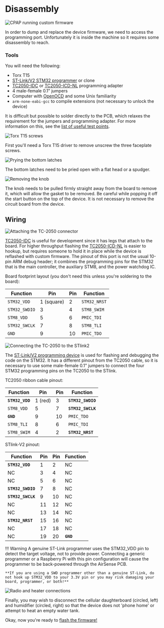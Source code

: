 # Disassembly

![CPAP running custom firmware](images/airsense-hacked.jpg)


In order to dump and replace the device firmware, we need to access the programming port. Unfortunately it is inside the machine so it requires some disassembly to reach.

### Tools

You will need the following:

* Torx T15
* [ST-Link/V2 STM32 programmer](https://www.digikey.com/product-detail/en/stmicroelectronics/ST-LINK-V2/497-10484-ND/2214535) or clone
* [TC2050-IDC](https://www.digikey.com/product-detail/en/TC2050-IDC/TC2050-IDC-ND/2605366) or [TC2050-ICD-NL](https://www.digikey.com/product-detail/en/tag-connect-llc/TC2050-IDC-NL/TC2050-IDC-NL-ND/2605367) programming adapter
* 4 male-female 0.1" jumpers
* Computer with [OpenOCD](http://openocd.org/) and some Unix familiarity
* `arm-none-eabi-gcc` to compile extensions (not necessary to unlock the device)

It is difficult but possible to solder directly to the PCB, which relaxes the requirement for the jumpers and programming adapter. For more information on this, see the [list of useful test points](info/testpoints.md).


![Torx T15 screws](images/airsense-screws.jpg)

First you'll need a Torx T15 driver to remove unscrew the three faceplate screws.

<!-- ![Removing the side cover](images/airsense-sidecover.jpg) -->

![Prying the bottom latches](images/airsense-bottom.jpg)

The bottom latches need to be pried open with a flat head or a spudger.

![Removing the knob](images/airsense-knob.jpg)

The knob needs to be pulled firmly straight away from the board to remove it, which will allow
the gasket to be removed.  Be careful while popping it off the start button on the top of the device.
It is not necessary to remove the circuit board from the device.

## Wiring

![Attaching the TC-2050 connector](images/airsense-tc2050.jpg)

[TC2050-IDC](https://www.digikey.com/product-detail/en/TC2050-IDC/TC2050-IDC-ND/2605366)
is useful for development since it has legs
that attach to the board.  For higher throughput flashing the
[TC2050-ICD-NL](https://www.digikey.com/product-detail/en/tag-connect-llc/TC2050-IDC-NL/TC2050-IDC-NL-ND/2605367)
is easier to hookup, but requires someone to hold it in place while the
device is reflashed with custom firmware.  The pinout of this port is not
the usual 10-pin ARM debug header; it combines the programming pins for
the STM32 that is the main controller, the auxiliary STM8, and the power watchdog IC.

Board footprint layout (you don't need this unless you're soldering to
the board):

| Function 		| Pin | Pin | Function |
| ---			| --- | --- | --- |
| `STM32_VDD`		| 1 (square) | 2 | `STM32_NRST` |
| `STM32_SWDIO`		| 3   | 4   | `STM8_SWIM` |
| `STM8_VDD`		| 5   | 6   | `PMIC_TDI` |
| `STM32_SWCLK`		| 7   | 8   | `STM8_TLI` |
| `GND`			| 9   | 10  | `PMIC_TDO` |

![Connecting the TC-2050 to the STlink2](images/airsense-stlink.jpg)

The [ST-Link/V2 programming
device](https://www.digikey.nl/product-detail/en/stmicroelectronics/ST-LINK-V2/497-10484-ND/2214535)
is used for flashing and debugging the code on the STM32.  It has a
different pinout from the TC2050 cable, so it is necessary to use some
male-female 0.1" jumpers to connect the four STM32 programming pins on the
TC2050 to the STlink.

TC2050 ribbon cable pinout:

| Function 		| Pin | Pin | Function |
| ---			| --- | --- | --- |
| **`STM32_VDD`**	| 1 (red) | 3 | **`STM32_SWDIO`** |
| `STM8_VDD`		| 5   | 7   | **`STM32_SWCLK`** |
| **`GND`**		| 9   | 10  | `PMIC_TDO` |
| `STM8_TLI`		| 8   | 6   | `PMIC_TDI` |
| `STM8_SWIM`		| 4   | 2   | **`STM32_NRST`** |

STlink-V2 pinout:

| Function	 	| Pin | Pin | Function |
| ---			| --- | --- | --- |
| **`STM32_VDD`**	|  1  |  2  | NC |
| NC			|  3  |  4  | NC |
| NC			|  5  |  6  | NC |
| **`STM32_SWDIO`**	|  7  |  8  | NC |
| **`STM32_SWCLK`**	|  9  | 10  | NC |
| NC			| 11  | 12  | NC |
| NC			| 13  | 14  | NC |
| **`STM32_NRST`**	| 15  | 16  | NC |
| NC			| 17  | 18  | NC |
| NC			| 19  | 20  | **`GND`** |

!!! Warning
	A genuine ST-Link programmer uses the STM32_VDD pin to detect the target voltage, not to provide power. Connecting a generic programmer or a Raspberry Pi with this pin configuration will cause the programmer to be back-powered through the AirSense PCB.

	**If you are using a SWD programmer other than a genuine ST-Link, do not hook up STM32_VDD to your 3.3V pin or you may risk damaging your board, programmer, or both!**

![Radio and heater connections](images/heatbed-radio.jpg)

Finally, you may wish to disconnect the cellular daughterboard (circled, left) and
humidifier (circled, right) so that the device does not 'phone home' or attempt
to heat an empty water tank.

Okay, now you're ready to [flash the firmware!](firmware.md)
